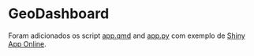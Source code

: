 # GeoDashboard

Foram adicionados os script [app.qmd](/diarios-de-campo/media/scripts/app.qmd) and [app.py](/diarios-de-campo/media/scripts/app.py)
com exemplo de [Shiny App Online](https://shinylive.io/py/app/#gist=0bdabbd8ff71e30140923b299c1392be).
